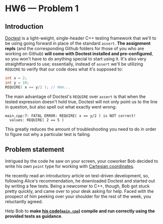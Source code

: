 # HW6 — Problem 1

## Introduction

[Doctest](https://github.com/onqtam/doctest/blob/master/doc/markdown/tutorial.md) is a light-weight, single-header C++ testing framework that we'll to be using going forward in place of the standard `assert`. **The assignment repls** (and the corresponding Github folders for those of you who are working on Github) **will come with Doctest installed and pre-configured**, so you won't have to do anything special to start using it. It's also very straightforward to use; essentially, instead of `assert` we'll be utilizing `REQUIRE` to verify that our code does what it's supposed to:

```C++
int x = 2;
int y = 10;
REQUIRE( x == y/2 ); // Hmm...
```

The main advantage of Doctest's `REQUIRE` over `assert` is that when the tested expression doesn't hold true, Doctest will not only point us to the line in question, but also spell out what exactly went wrong:

```
main.cpp:7: FATAL ERROR: REQUIRE( x == y/2 ) is NOT correct!
  values: REQUIRE( 2 == 5 )
```

This greatly reduces the amount of troubleshooting you need to do in order to figure out why a particular test is failing.


## Problem statement

Intrigued by the code he saw on your screen, your coworker Bob decided to write his own `point` type for working with [Cartesian coordinates](https://en.wikipedia.org/wiki/Cartesian_coordinate_system).

He recently read an introductory article on test-driven development, so, following Alice's recommendation, he downloaded Doctest and started out by writing a few tests. Being a newcomer to C++, though, Bob got stuck pretty quickly, and came over to your desk asking for help. Faced with the prospect of him peeking over your shoulder for the rest of the week, you reluctantly agreed.

Help Bob to **make [his code](https://repl.it/@agurtovoy/hw6-problem1)([`main.cpp`](main.cpp)) compile and run correctly using the provided tests as guidance**.

